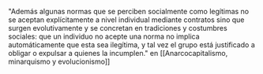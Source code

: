 "Además algunas normas que se perciben socialmente como legítimas no se aceptan explícitamente a nivel individual mediante contratos sino que surgen evolutivamente y se concretan en tradiciones y costumbres sociales: que un individuo no acepte una norma no implica automáticamente que esta sea ilegítima, y tal vez el grupo está justificado a obligar o expulsar a quienes la incumplen."
en [[Anarcocapitalismo, minarquismo y evolucionismo]]